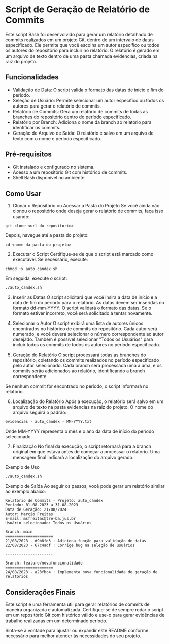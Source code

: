 # Script de Geração de Relatório de Commits

Este script Bash foi desenvolvido para gerar um relatório detalhado de commits realizados em um projeto Git, dentro de um intervalo de datas especificado. Ele permite que você escolha um autor específico ou todos os autores do repositório para incluir no relatório. O relatório é gerado em um arquivo de texto dentro de uma pasta chamada evidencias, criada na raiz do projeto.

## Funcionalidades
- Validação de Data: O script valida o formato das datas de início e fim do período.
- Seleção de Usuário: Permite selecionar um autor específico ou todos os autores para gerar o relatório de commits.
- Relatório de Commits: Gera um relatório de commits de todas as branches do repositório dentro do período especificado.
- Relatório por Branch: Adiciona o nome da branch ao relatório para identificar os commits.
- Geração de Arquivo de Saída: O relatório é salvo em um arquivo de texto com o nome e período especificado.

## Pré-requisitos
- Git instalado e configurado no sistema.
- Acesso a um repositório Git com histórico de commits.
- Shell Bash disponível no ambiente.

## Como Usar
1. Clonar o Repositório ou Acessar a Pasta do Projeto
Se você ainda não clonou o repositório onde deseja gerar o relatório de commits, faça isso usando:

```
git clone <url-do-repositorio>
```
Depois, navegue até a pasta do projeto:

```
cd <nome-da-pasta-do-projeto>
```

2. Executar o Script
Certifique-se de que o script está marcado como executável. Se necessário, execute:

```
chmod +x auto_candex.sh
```
Em seguida, execute o script:

```
./auto_candex.sh
```

3. Inserir as Datas
O script solicitará que você insira a data de início e a data de fim do período para o relatório. As datas devem ser inseridas no formato dd-mm-YYYY. O script validará o formato das datas. Se o formato estiver incorreto, você será solicitado a tentar novamente.

4. Selecionar o Autor
O script exibirá uma lista de autores únicos encontrados no histórico de commits do repositório. Cada autor será numerado, e você deverá selecionar o número correspondente ao autor desejado. Também é possível selecionar "Todos os Usuários" para incluir todos os commits de todos os autores no período especificado.

5. Geração do Relatório
O script processará todas as branches do repositório, coletando os commits realizados no período especificado pelo autor selecionado. Cada branch será processada uma a uma, e os commits serão adicionados ao relatório, identificando a branch correspondente.

Se nenhum commit for encontrado no período, o script informará no relatório.

6. Localização do Relatório
Após a execução, o relatório será salvo em um arquivo de texto na pasta evidencias na raiz do projeto. O nome do arquivo seguirá o padrão:

```
evidencias - auto_candex - MM-YYYY.txt
```
Onde MM-YYYY representa o mês e o ano da data de início do período selecionado.

7. Finalização
No final da execução, o script retornará para a branch original em que estava antes de começar a processar o relatório. Uma mensagem final indicará a localização do arquivo gerado.

Exemplo de Uso

```
./auto_candex.sh
```
Exemplo de Saída
Ao seguir os passos, você pode gerar um relatório similar ao exemplo abaixo:

```
Relatório de Commits - Projeto: auto_candex
Período: 01-08-2023 a 31-08-2023
Data de Geração: 21/08/2024
Autor: Marcio Freitas
E-mail: msfreitas@tre-ba.jus.br
Usuário selecionado: Todos os Usuários

Branch: main
=====================
21/08/2023 - d9b8fd3 : Adiciona função para validação de datas
22/08/2023 - 67c4adf : Corrige bug na seleção de usuários

---------------------

Branch: feature/novafuncionalidade
=====================
24/08/2023 - a23fbc4 : Implementa nova funcionalidade de geração de relatórios
```
## Considerações Finais

Este script é uma ferramenta útil para gerar relatórios de commits de maneira organizada e automatizada. Certifique-se de sempre rodar o script em um repositório Git com histórico válido e use-o para gerar evidências de trabalho realizadas em um determinado período.

Sinta-se à vontade para ajustar ou expandir este README conforme necessário para melhor atender às necessidades do seu projeto.
